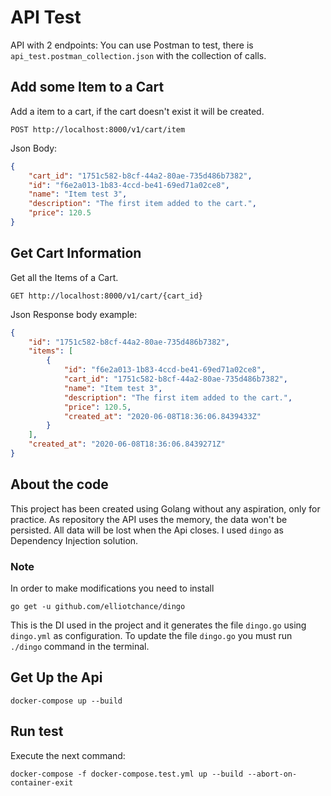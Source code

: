 # API Test
API with 2 endpoints:
You can use Postman to test, there is `api_test.postman_collection.json` with the collection of calls.

## Add some Item to a Cart
Add a item to a cart, if the cart doesn't exist it will be created.
```
POST http://localhost:8000/v1/cart/item

```
Json Body:
```json
{
	"cart_id": "1751c582-b8cf-44a2-80ae-735d486b7382",
	"id": "f6e2a013-1b83-4ccd-be41-69ed71a02ce8",
	"name": "Item test 3",
	"description": "The first item added to the cart.",
	"price": 120.5
}
```

## Get Cart Information
Get all the Items of a Cart.
```
GET http://localhost:8000/v1/cart/{cart_id}

```
Json Response body example:
```json
{
    "id": "1751c582-b8cf-44a2-80ae-735d486b7382",
    "items": [
        {
            "id": "f6e2a013-1b83-4ccd-be41-69ed71a02ce8",
            "cart_id": "1751c582-b8cf-44a2-80ae-735d486b7382",
            "name": "Item test 3",
            "description": "The first item added to the cart.",
            "price": 120.5,
            "created_at": "2020-06-08T18:36:06.8439433Z"
        }
    ],
    "created_at": "2020-06-08T18:36:06.8439271Z"
}
```


## About the code
This project has been created using Golang without any aspiration, only for practice.
As repository the API uses the memory, the data won't be persisted. All data will be lost when the Api closes.
I used `dingo` as Dependency Injection solution.  

### Note
In order to make modifications you need to install 
```
go get -u github.com/elliotchance/dingo
```
This is the DI used in the project and it generates the file `dingo.go` using `dingo.yml` as configuration.
To update the file `dingo.go` you must run `./dingo` command in the terminal.

## Get Up the Api
```
docker-compose up --build
```

## Run test
Execute the next command:
``` 
docker-compose -f docker-compose.test.yml up --build --abort-on-container-exit
```
